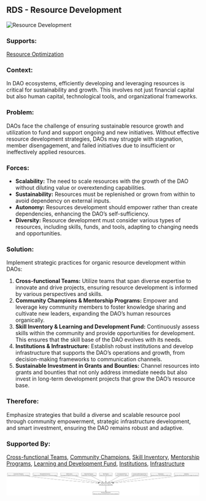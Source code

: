 ## RDS - Resource Development

![Resource Development](./output/illustration/resource_development_illustration_v3.png)

### Supports:
[Resource Optimization](./resource_optimization.html)

### Context:
In DAO ecosystems, efficiently developing and leveraging resources is critical for sustainability and growth. This involves not just financial capital but also human capital, technological tools, and organizational frameworks.

### Problem:
DAOs face the challenge of ensuring sustainable resource growth and utilization to fund and support ongoing and new initiatives. Without effective resource development strategies, DAOs may struggle with stagnation, member disengagement, and failed initiatives due to insufficient or ineffectively applied resources.

### Forces:
- **Scalability:** The need to scale resources with the growth of the DAO without diluting value or overextending capabilities.
- **Sustainability:** Resources must be replenished or grown from within to avoid dependency on external inputs.
- **Autonomy:** Resources development should empower rather than create dependencies, enhancing the DAO’s self-sufficiency.
- **Diversity:** Resource development must consider various types of resources, including skills, funds, and tools, adapting to changing needs and opportunities.

### Solution:
Implement strategic practices for organic resource development within DAOs:
1. **Cross-functional Teams:** Utilize teams that span diverse expertise to innovate and drive projects, ensuring resource development is informed by various perspectives and skills.
2. **Community Champions & Mentorship Programs:** Empower and leverage key community members to foster knowledge sharing and cultivate new leaders, expanding the DAO’s human resources organically.
3. **Skill Inventory & Learning and Development Fund:** Continuously assess skills within the community and provide opportunities for development. This ensures that the skill base of the DAO evolves with its needs.
4. **Institutions & Infrastructure:** Establish robust institutions and develop infrastructure that supports the DAO’s operations and growth, from decision-making frameworks to communication channels.
5. **Sustainable Investment in Grants and Bounties:** Channel resources into grants and bounties that not only address immediate needs but also invest in long-term development projects that grow the DAO’s resource base.

### Therefore:
Emphasize strategies that build a diverse and scalable resource pool through community empowerment, strategic infrastructure development, and smart investment, ensuring the DAO remains robust and adaptive.

### Supported By:
[Cross-functional Teams](./cross_functional_teams.html), [Community Champions](./community_champions.html), [Skill Inventory](./skill_inventory.html), [Mentorship Programs](./mentorship_programs.html), [Learning and Development Fund](./learning_and_development_fund.html), [Institutions](./institutions.html), [Infrastructure](./infrastructure.html)

![Resource Development](./output/resource_development_specific_graph_v3.png)